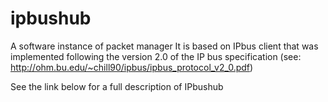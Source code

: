 # ipbushub
A software instance of packet manager
It is based on IPbus client that was implemented following the version 2.0 of the 
IP bus specification (see: http://ohm.bu.edu/~chill90/ipbus/ipbus_protocol_v2_0.pdf)

See the link below for a full description of IPbushub

